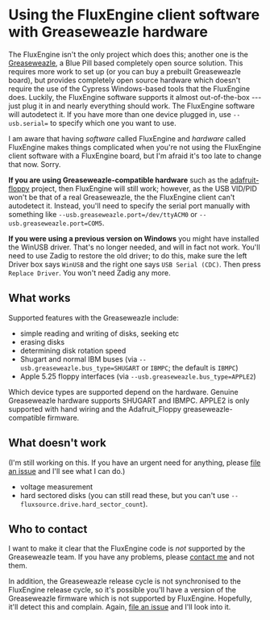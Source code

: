 Using the FluxEngine client software with Greaseweazle hardware
===============================================================

The FluxEngine isn't the only project which does this; another one is the
[Greaseweazle](https://github.com/keirf/Greaseweazle/wiki), a Blue Pill based
completely open source solution. This requires more work to set up (or you can
buy a prebuilt Greaseweazle board), but provides completely open source
hardware which doesn't require the use of the Cypress Windows-based tools that
the FluxEngine does. Luckily, the FluxEngine software supports it almost
out-of-the-box --- just plug it in and nearly everything should work. The
FluxEngine software will autodetect it. If you have more than one device
plugged in, use `--usb.serial=` to specify which one you want to use.

I am aware that having _software_ called FluxEngine and _hardware_ called
FluxEngine makes things complicated when you're not using the FluxEngine client
software with a FluxEngine board, but I'm afraid it's too late to change that
now. Sorry.

**If you are using Greaseweazle-compatible hardware** such as the
[adafruit-floppy](https://github.com/adafruit/Adafruit_Floppy) project, then
FluxEngine will still work; however, as the USB VID/PID won't be that of a real
Greaseweazle, the the FluxEngine client can't autodetect it. Instead, you'll
need to specify the serial port manually with something like
`--usb.greaseweazle.port=/dev/ttyACM0` or `--usb.greaseweazle.port=COM5`.

**If you were using a previous version on Windows** you might have installed
the WinUSB driver. That's no longer needed, and will in fact not work. You'll
need to use Zadig to restore the old driver; to do this, make sure the left
Driver box says `WinUSB` and the right one says `USB Serial (CDC)`. Then press
`Replace Driver`. You won't need Zadig any more.

What works
----------

Supported features with the Greaseweazle include:

  - simple reading and writing of disks, seeking etc
  - erasing disks
  - determining disk rotation speed
  - Shugart and normal IBM buses (via
	`--usb.greaseweazle.bus_type=SHUGART` or `IBMPC`; the default is `IBMPC`)
  - Apple 5.25 floppy interfaces (via `--usb.greaseweazle.bus_type=APPLE2`)

Which device types are supported depend on the hardware. Genuine Greaseweazle hardware supports SHUGART and IBMPC.
APPLE2 is only supported with hand wiring and the Adafruit\_Floppy greaseweazle-compatible firmware.

What doesn't work
-----------------

(I'm still working on this. If you have an urgent need for anything, please
[file an issue](https://github.com/davidgiven/fluxengine/issues/new) and I'll
see what I can do.)

  - voltage measurement
  - hard sectored disks (you can still read these, but you can't use
	`--fluxsource.drive.hard_sector_count`).

Who to contact
--------------

I want to make it clear that the FluxEngine code is _not_ supported by the
Greaseweazle team. If you have any problems, please [contact
me](https://github.com/davidgiven/fluxengine/issues/new) and not them.

In addition, the Greaseweazle release cycle is not synchronised to the
FluxEngine release cycle, so it's possible you'll have a version of the
Greaseweazle firmware which is not supported by FluxEngine. Hopefully, it'll
detect this and complain. Again, [file an
issue](https://github.com/davidgiven/fluxengine/issues/new) and I'll look into
it.

